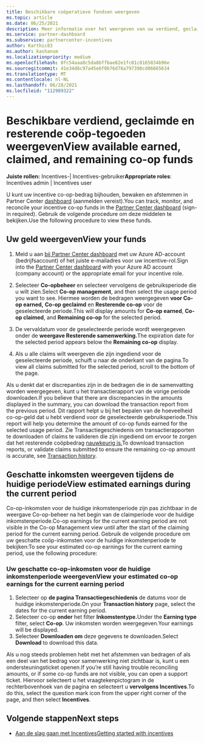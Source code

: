 ```yaml
---
title: Beschikbare coöperatieve fondsen weergeven
ms.topic: article
ms.date: 06/25/2021
description: Meer informatie over het weergeven van uw verdiend, geclaimde en resterende samenwerkingsbedragen, het weergeven van vervaldatums en het afstemmen van inconsistente bedragen.
ms.service: partner-dashboard
ms.subservice: partnercenter-incentives
author: Karthic83
ms.author: kashanum
ms.localizationpriority: medium
ms.openlocfilehash: 0fc54aaa8c5da8bffbae82e1fc01c8165834b96e
ms.sourcegitcommit: 41e34d6c97a45e6f0b76d76a797398cd06665634
ms.translationtype: MT
ms.contentlocale: nl-NL
ms.lasthandoff: 06/28/2021
ms.locfileid: "112989322"
---
```

# <a name="view-available-earned-claimed-and-remaining-co-op-funds"></a><span data-ttu-id="bcaf7-103">Beschikbare verdiend, geclaimde en resterende coöp-tegoeden weergeven</span><span class="sxs-lookup"><span data-stu-id="bcaf7-103">View available earned, claimed, and remaining co-op funds</span></span>

<span data-ttu-id="bcaf7-104">**Juiste rollen:** Incentives-| Incentives-gebruiker</span><span class="sxs-lookup"><span data-stu-id="bcaf7-104">**Appropriate roles**: Incentives admin | Incentives user</span></span>

<span data-ttu-id="bcaf7-105">U kunt uw incentive co-op-bedrag bijhouden, bewaken en afstemmen in Partner Center [dashboard](https://partner.microsoft.com/dashboard/) (aanmelden vereist).</span><span class="sxs-lookup"><span data-stu-id="bcaf7-105">You can track, monitor, and reconcile your incentive co-op funds in the [Partner Center dashboard](https://partner.microsoft.com/dashboard/) (sign-in required).</span></span> <span data-ttu-id="bcaf7-106">Gebruik de volgende procedure om deze middelen te bekijken.</span><span class="sxs-lookup"><span data-stu-id="bcaf7-106">Use the following procedure to view these funds.</span></span>

## <a name="view-your-funds"></a><span data-ttu-id="bcaf7-107">Uw geld weergeven</span><span class="sxs-lookup"><span data-stu-id="bcaf7-107">View your funds</span></span>

1. <span data-ttu-id="bcaf7-108">Meld u aan [bij Partner Center dashboard](https://partner.microsoft.com/dashboard/) met uw Azure AD-account (bedrijfsaccount) of het juiste e-mailadres voor uw incentive-rol.</span><span class="sxs-lookup"><span data-stu-id="bcaf7-108">Sign into the [Partner Center dashboard](https://partner.microsoft.com/dashboard/) with your Azure AD account (company account) or the appropriate email for your incentive role.</span></span>

2. <span data-ttu-id="bcaf7-109">Selecteer **Co-opbeheer** en selecteer vervolgens de gebruiksperiode die u wilt zien.</span><span class="sxs-lookup"><span data-stu-id="bcaf7-109">Select **Co-op management**, and then select the usage period you want to see.</span></span> <span data-ttu-id="bcaf7-110">Hiermee worden de bedragen weergegeven **voor Co-op earned,** **Co-op geclaimd** en **Resterende co-op** voor de geselecteerde periode.</span><span class="sxs-lookup"><span data-stu-id="bcaf7-110">This will display amounts for **Co-op earned**, **Co-op claimed**, and **Remaining co-op** for the selected period.</span></span>

3. <span data-ttu-id="bcaf7-111">De vervaldatum voor de geselecteerde periode wordt weergegeven onder de **weergave Resterende samenwerking.**</span><span class="sxs-lookup"><span data-stu-id="bcaf7-111">The expiration date for the selected period appears below the **Remaining co-op** display.</span></span>  

4. <span data-ttu-id="bcaf7-112">Als u alle claims wilt weergeven die zijn ingediend voor de geselecteerde periode, schuift u naar de onderkant van de pagina.</span><span class="sxs-lookup"><span data-stu-id="bcaf7-112">To view all claims submitted for the selected period, scroll to the bottom of the page.</span></span>

<span data-ttu-id="bcaf7-113">Als u denkt dat er discrepanties zijn in de bedragen die in de samenvatting worden weergegeven, kunt u het transactierapport van de vorige periode downloaden.</span><span class="sxs-lookup"><span data-stu-id="bcaf7-113">If you believe that there are discrepancies in the amounts displayed in the summary, you can download the transaction report from the previous period.</span></span> <span data-ttu-id="bcaf7-114">Dit rapport helpt u bij het bepalen van de hoeveelheid co-op-geld dat u hebt verdiend voor de geselecteerde gebruiksperiode.</span><span class="sxs-lookup"><span data-stu-id="bcaf7-114">This report will help you determine the amount of co-op funds earned for the selected usage period.</span></span> <span data-ttu-id="bcaf7-115">Zie Transactiegeschiedenis om transactierapporten te downloaden of claims te valideren die zijn ingediend om ervoor te zorgen dat het resterende coöpbedrag [nauwkeurig is.](./payout-statement.md#transaction-history)</span><span class="sxs-lookup"><span data-stu-id="bcaf7-115">To download transaction reports, or validate claims submitted to ensure the remaining co-op amount is accurate, see [Transaction history](./payout-statement.md#transaction-history).</span></span>

## <a name="view-estimated-earnings-during-the-current-period"></a><span data-ttu-id="bcaf7-116">Geschatte inkomsten weergeven tijdens de huidige periode</span><span class="sxs-lookup"><span data-stu-id="bcaf7-116">View estimated earnings during the current period</span></span>
<span data-ttu-id="bcaf7-117">Co-op-inkomsten voor de huidige inkomstenperiode zijn pas zichtbaar in de weergave Co-op-beheer na het begin van de claimperiode voor de huidige inkomstenperiode.</span><span class="sxs-lookup"><span data-stu-id="bcaf7-117">Co-op earnings for the current earning period are not visible in the Co-op Management view until after the start of the claiming period for the current earning period.</span></span> <span data-ttu-id="bcaf7-118">Gebruik de volgende procedure om uw geschatte coöp-inkomsten voor de huidige inkomstenperiode te bekijken:</span><span class="sxs-lookup"><span data-stu-id="bcaf7-118">To see your estimated co-op earnings for the current earning period, use the following procedure:</span></span>

### <a name="view-your-estimated-co-op-earnings-for-the-current-earning-period"></a><span data-ttu-id="bcaf7-119">Uw geschatte co-op-inkomsten voor de huidige inkomstenperiode weergeven</span><span class="sxs-lookup"><span data-stu-id="bcaf7-119">View your estimated co-op earnings for the current earning period</span></span>

1. <span data-ttu-id="bcaf7-120">Selecteer op **de pagina Transactiegeschiedenis** de datums voor de huidige inkomstenperiode.</span><span class="sxs-lookup"><span data-stu-id="bcaf7-120">On your **Transaction history** page, select the dates for the current earning period.</span></span>
2. <span data-ttu-id="bcaf7-121">Selecteer co-op **onder** het filter **Inkomstentype.**</span><span class="sxs-lookup"><span data-stu-id="bcaf7-121">Under the **Earning type** filter, select **Co-op**.</span></span> <span data-ttu-id="bcaf7-122">Uw inkomsten worden weergegeven.</span><span class="sxs-lookup"><span data-stu-id="bcaf7-122">Your earnings will be displayed.</span></span>
3. <span data-ttu-id="bcaf7-123">Selecteer **Downloaden om** deze gegevens te downloaden.</span><span class="sxs-lookup"><span data-stu-id="bcaf7-123">Select **Download** to download this data.</span></span>

<span data-ttu-id="bcaf7-124">Als u nog steeds problemen hebt met het afstemmen van bedragen of als een deel van het bedrag voor samenwerking niet zichtbaar is, kunt u een ondersteuningsticket openen.</span><span class="sxs-lookup"><span data-stu-id="bcaf7-124">If you’re still having trouble reconciling amounts, or if some co-op funds are not visible, you can open a support ticket.</span></span> <span data-ttu-id="bcaf7-125">Hiervoor selecteert u het vraagtekenpictogram in de rechterbovenhoek van de pagina en selecteert u **vervolgens Incentives**.</span><span class="sxs-lookup"><span data-stu-id="bcaf7-125">To do this, select the question mark icon from the upper right corner of the page, and then select **Incentives**.</span></span>

## <a name="next-steps"></a><span data-ttu-id="bcaf7-126">Volgende stappen</span><span class="sxs-lookup"><span data-stu-id="bcaf7-126">Next steps</span></span>

- [<span data-ttu-id="bcaf7-127">Aan de slag gaan met Incentives</span><span class="sxs-lookup"><span data-stu-id="bcaf7-127">Getting started with incentives</span></span>](incentives-get-started-intro.md)